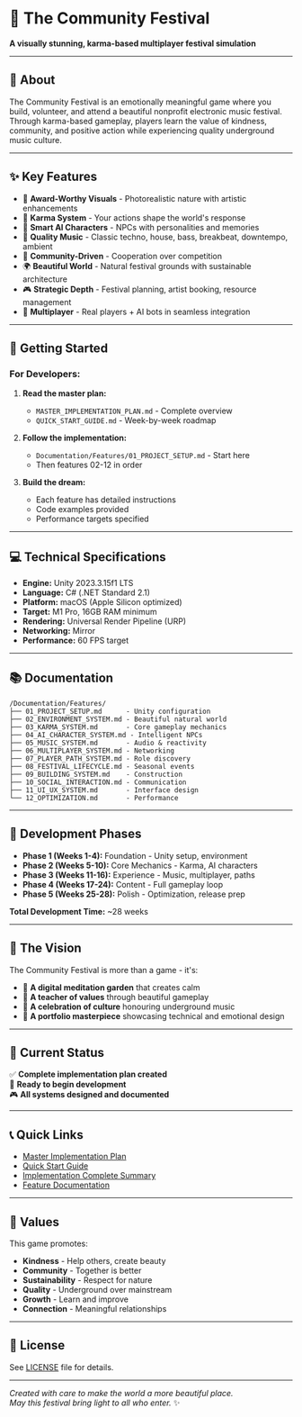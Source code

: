 # 🌟 The Community Festival

**A visually stunning, karma-based multiplayer festival simulation**

---

## 🎯 About

The Community Festival is an emotionally meaningful game where you build, volunteer, and attend a beautiful nonprofit electronic music festival. Through karma-based gameplay, players learn the value of kindness, community, and positive action while experiencing quality underground music culture.

---

## ✨ Key Features

- 🎨 **Award-Worthy Visuals** - Photorealistic nature with artistic enhancements
- 💫 **Karma System** - Your actions shape the world's response
- 🤖 **Smart AI Characters** - NPCs with personalities and memories
- 🎵 **Quality Music** - Classic techno, house, bass, breakbeat, downtempo, ambient
- 🤝 **Community-Driven** - Cooperation over competition
- 🌍 **Beautiful World** - Natural festival grounds with sustainable architecture
- 🎮 **Strategic Depth** - Festival planning, artist booking, resource management
- 👥 **Multiplayer** - Real players + AI bots in seamless integration

---

## 🚀 Getting Started

### For Developers:

1. **Read the master plan:**
   - `MASTER_IMPLEMENTATION_PLAN.md` - Complete overview
   - `QUICK_START_GUIDE.md` - Week-by-week roadmap
   
2. **Follow the implementation:**
   - `Documentation/Features/01_PROJECT_SETUP.md` - Start here
   - Then features 02-12 in order

3. **Build the dream:**
   - Each feature has detailed instructions
   - Code examples provided
   - Performance targets specified

---

## 💻 Technical Specifications

- **Engine:** Unity 2023.3.15f1 LTS
- **Language:** C# (.NET Standard 2.1)
- **Platform:** macOS (Apple Silicon optimized)
- **Target:** M1 Pro, 16GB RAM minimum
- **Rendering:** Universal Render Pipeline (URP)
- **Networking:** Mirror
- **Performance:** 60 FPS target

---

## 📚 Documentation

```
/Documentation/Features/
├── 01_PROJECT_SETUP.md      - Unity configuration
├── 02_ENVIRONMENT_SYSTEM.md - Beautiful natural world
├── 03_KARMA_SYSTEM.md       - Core gameplay mechanics
├── 04_AI_CHARACTER_SYSTEM.md - Intelligent NPCs
├── 05_MUSIC_SYSTEM.md       - Audio & reactivity
├── 06_MULTIPLAYER_SYSTEM.md - Networking
├── 07_PLAYER_PATH_SYSTEM.md - Role discovery
├── 08_FESTIVAL_LIFECYCLE.md - Seasonal events
├── 09_BUILDING_SYSTEM.md    - Construction
├── 10_SOCIAL_INTERACTION.md - Communication
├── 11_UI_UX_SYSTEM.md       - Interface design
└── 12_OPTIMIZATION.md       - Performance
```

---

## 🎨 Development Phases

- **Phase 1 (Weeks 1-4):** Foundation - Unity setup, environment
- **Phase 2 (Weeks 5-10):** Core Mechanics - Karma, AI characters
- **Phase 3 (Weeks 11-16):** Experience - Music, multiplayer, paths
- **Phase 4 (Weeks 17-24):** Content - Full gameplay loop
- **Phase 5 (Weeks 25-28):** Polish - Optimization, release prep

**Total Development Time:** ~28 weeks

---

## 🌟 The Vision

The Community Festival is more than a game - it's:

- 🧘 **A digital meditation garden** that creates calm
- 📖 **A teacher of values** through beautiful gameplay
- 🎵 **A celebration of culture** honouring underground music
- 🎨 **A portfolio masterpiece** showcasing technical and emotional design

---

## 🎯 Current Status

✅ **Complete implementation plan created**  
📅 **Ready to begin development**  
🎮 **All systems designed and documented**

---

## 📞 Quick Links

- [Master Implementation Plan](MASTER_IMPLEMENTATION_PLAN.md)
- [Quick Start Guide](QUICK_START_GUIDE.md)
- [Implementation Complete Summary](IMPLEMENTATION_COMPLETE.md)
- [Feature Documentation](Documentation/Features/)

---

## 🤝 Values

This game promotes:
- **Kindness** - Help others, create beauty
- **Community** - Together is better
- **Sustainability** - Respect for nature
- **Quality** - Underground over mainstream
- **Growth** - Learn and improve
- **Connection** - Meaningful relationships

---

## 📄 License

See [LICENSE](LICENSE) file for details.

---

*Created with care to make the world a more beautiful place.*  
*May this festival bring light to all who enter.* ✨